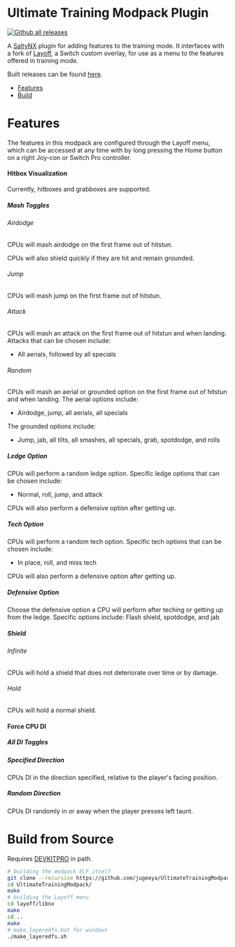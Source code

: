 # Ultimate Training Modpack Plugin

[![Github all releases](https://img.shields.io/github/downloads/jugeeya/UltimateTrainingModpack/total.svg)](https://GitHub.com/jugeeya/UltimateTrainingModpack/releases/)

A [SaltyNX](https://github.com/shinyquagsire23/SaltyNX) plugin for adding features to the training mode. It interfaces with a fork of [Layoff](https://github.com/crc-32/layoff), a Switch custom overlay, for use as a menu to the features offered in training mode.

Built releases can be found [here](https://github.com/jugeeya/UltimateTrainingModpack/releases/).

- [Features](#features)
- [Build](#build)

<a name="features"/>

# Features
The features in this modpack are configured through the Layoff menu, which can be accessed at any time with by long pressing the Home button on a right Joy-con or Switch Pro controller. 

#### Hitbox Visualization
Currently, hitboxes and grabboxes are supported.


##### Mash Toggles
###### Airdodge
CPUs will mash airdodge on the first frame out of hitstun.

CPUs will also shield quickly if they are hit and remain grounded.

###### Jump
CPUs will mash jump on the first frame out of hitstun.

###### Attack
CPUs will mash an attack on the first frame out of hitstun and when landing. 
Attacks that can be chosen include:
- All aerials, followed by all specials

###### Random
CPUs will mash an aerial or grounded option on the first frame out of hitstun and when landing. 
The aerial options include:
- Airdodge, jump, all aerials, all specials

The grounded options include:
- Jump, jab, all tilts, all smashes, all specials, grab, spotdodge, and rolls

##### Ledge Option
CPUs will perform a random ledge option. 
Specific ledge options that can be chosen include:
- Normal, roll, jump, and attack

CPUs will also perform a defensive option after getting up.

##### Tech Option
CPUs will perform a random tech option. 
Specific tech options that can be chosen include:
- In place, roll, and miss tech

CPUs will also perform a defensive option after getting up.

##### Defensive Option
Choose the defensive option a CPU will perform after teching or getting up from the ledge. 
Specific options include:
    Flash shield, spotdodge, and jab

##### Shield

###### Infinite
CPUs will hold a shield that does not deteriorate over time or by damage.

###### Hold
CPUs will hold a normal shield.

#### Force CPU DI
##### All DI Toggles

##### Specified Direction
CPUs DI in the direction specified, relative to the player's facing position.

##### Random Direction
CPUs DI randomly in or away when the player presses left taunt.

<a name="build"/>

# Build from Source

Requires [DEVKITPRO](https://devkitpro.org/wiki/Getting_Started) in path.

```sh
# building the modpack ELF itself
git clone --recursive https://github.com/jugeeya/UltimateTrainingModpack.git
cd UltimateTrainingModpack/
make
# building the Layoff menu
cd layoff/libnx
make
cd ..
make
# make_layeredfs.bat for windows
./make_layeredfs.sh 
```
